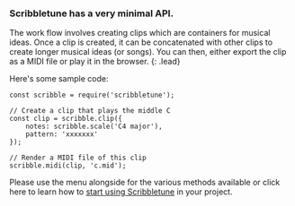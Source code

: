 ### Scribbletune has a very minimal API.

The work flow involves creating clips which are containers for musical ideas. Once a clip is created, it can be concatenated with other clips to create longer musical ideas (or songs). You can then, either export the clip as a MIDI file or play it in the browser.
{: .lead}

Here's some sample code:

```
const scribble = require('scribbletune');

// Create a clip that plays the middle C
const clip = scribble.clip({
	notes: scribble.scale('C4 major'),
	pattern: 'xxxxxxx'
});

// Render a MIDI file of this clip
scribble.midi(clip, 'c.mid');

```

Please use the menu alongside for the various methods available or click here to learn how to [start using Scribbletune](/documentation/installation) in your project.
